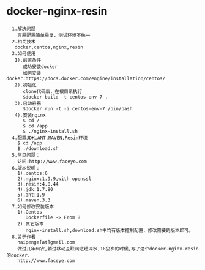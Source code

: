 docker-nginx-resin
==============
          
      1.解决问题
        容器配置简单重复，测试环境不统一
      2.相关技术
       docker,centos,nginx,resin
      3.如何使用
       1).前置条件
          成功安装docker
          如何安装docker:https://docs.docker.com/engine/installation/centos/
       2).初始化
          clone代码后，在根目录执行
          $docker build -t centos-env-7 .
       3).启动容器
          $docker run -t -i centos-env-7 /bin/bash
       4).安装nginx
          $ cd /
          $ cd /app
          $ ./nginx-install.sh
      4.配置JDK,ANT,MAVEN,Resin环境
        $ cd /app
        $ ./download.sh
      5.常见问题：
        访问:http://www.faceye.com
	  6.版本说明：
	    1).centos:6
		2).nginx:1.9.9,with openssl
		3).resin:4.0.44
		4).jdk:1.7.80
		5).ant:1.9
		6).maven.3.3
	  7.如何修改安装版本
	    1).Centos
		   Dockerfile -> From ?
	    2).其它版本
		   nginx-install.sh,download.sh中均有版本控制配置，修改需要的版本即可。
      8.关于作者
	    haipenge[at]gmail.com
		做过几年码农,躺过移动互联网这趟浑水,18公岁的时候,写了这个docker-nginx-resin的docker.
		http://www.faceye.com
		
		
      
